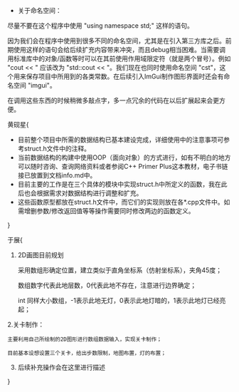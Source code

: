 
* 关于命名空间：

尽量不要在这个程序中使用 "using namespace std;" 这样的语句。

因为我们会在程序中使用到很多不同的命名空间，尤其是在引入第三方库之后。前期使用这样的语句会给后续扩充内容带来冲突，而且debug相当困难。当需要调用标准库中的对象/函数等时可以在其前使用作用域限定符（就是两个冒号）。例如 "cout << " 应该改为 "std::cout << "。我们现在也同时使用命名空间 "cst"，这个用来保存项目中所用到的各类常数。在后续引入ImGui制作图形界面时还会有命名空间 "imgui"。

在调用这些东西的时候稍微多敲点字，多一点冗余的代码在以后扩展起来会更方便。

黄砚星{

* 目前整个项目中所需的数据结构已基本建设完成，详细使用中的注意事项可参考struct.h文件中的注释。
* 当前数据结构的构建中使用OOP（面向对象）的方式进行，如有不明白的地方可以随时咨询、查询网络资料或者参阅C++ Primer Plus这本教材，电子书链接已放置到文档info.md中。
* 目前主要的工作是在三个具体的模块中实现struct.h中所定义的函数，我在此后也会根据需求对数据结构进行调整和扩充。
* 这些函数原型都放在struct.h文件中，而它们的实现则放在各*.cpp文件中。如需增删参数/修改返回值等等操作需要同时修改两边的函数定义。

}

于展{

1. 2D画图目前规划
    
	采用数组形确定位置，建立类似于直角坐标系（仿射坐标系），夹角45度；
	    
	数组数字代表此地层数，0代表此地不存在，注意进行边界确定；
	    
	int 同样大小数组，-1表示此地无灯，0表示此地灯暗的，1表示此地灯已经亮起；

2.关卡制作：

	主要利用自己所绘制的2D图形进行数组数据输入，实现关卡制作；

	目前基本设想设置三个关卡，给出步数限制，地图布置，灯的布置；
    
3. 后续补充操作会在这里进行描述
    
}
